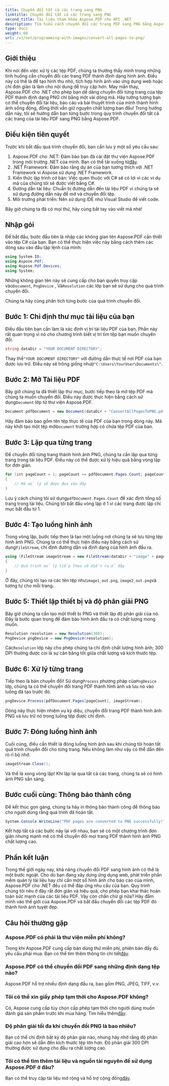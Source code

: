 ```yaml
---
title: Chuyển đổi tất cả các trang sang PNG
linktitle: Chuyển đổi tất cả các trang sang PNG
second_title: Tài liệu tham khảo Aspose.PDF cho API .NET
description: Tìm hiểu cách chuyển đổi các trang PDF sang PNG bằng Aspose.PDF cho .NET với hướng dẫn từng bước này. Hoàn hảo cho các nhà phát triển và người đam mê.
type: docs
weight: 60
url: /vi/net/programming-with-images/convert-all-pages-to-png/
---
```

## Giới thiệu

Khi nói đến việc xử lý các tệp PDF, chúng ta thường thấy mình trong những tình huống cần chuyển đổi các trang PDF thành định dạng hình ảnh. Điều này có thể là để tạo hình thu nhỏ, tích hợp hình ảnh vào ứng dụng web hoặc chỉ đơn giản là làm cho nội dung dễ truy cập hơn. May mắn thay, Aspose.PDF cho .NET cho phép bạn dễ dàng chuyển đổi từng trang của tệp PDF thành định dạng PNG chỉ bằng một vài dòng mã. Hãy tưởng tượng bạn có thể chuyển đổi tài liệu, báo cáo và bài thuyết trình của mình thành hình ảnh sống động, đồng thời vẫn giữ nguyên chất lượng ban đầu! Trong hướng dẫn này, tôi sẽ hướng dẫn bạn từng bước trong quy trình chuyển đổi tất cả các trang của tài liệu PDF sang PNG bằng Aspose.PDF. 

## Điều kiện tiên quyết

Trước khi bắt đầu quá trình chuyển đổi, bạn cần lưu ý một số yêu cầu sau:

1. Aspose.PDF cho .NET: Đảm bảo bạn đã cài đặt thư viện Aspose.PDF trong môi trường .NET của mình. Bạn có thể tải xuống từ[đây](https://releases.aspose.com/pdf/net/).
2. .NET Framework: Đảm bảo rằng dự án của bạn tương thích với .NET Framework vì Aspose sử dụng .NET Framework.
3. Kiến thức lập trình cơ bản: Việc quen thuộc với C# sẽ có lợi vì các ví dụ mã của chúng tôi sẽ được viết bằng C#.
4. Đường dẫn tài liệu: Chuẩn bị đường dẫn đến tài liệu PDF vì chúng ta sẽ sử dụng đường dẫn này để mở và chuyển đổi tệp.
5. Môi trường phát triển: Nên sử dụng IDE như Visual Studio để viết code. 

Bây giờ chúng ta đã có mọi thứ, hãy cùng bắt tay vào viết mã nhé!

## Nhập gói

Để bắt đầu, bước đầu tiên là nhập các không gian tên Aspose.PDF cần thiết vào tệp C# của bạn. Bạn có thể thực hiện việc này bằng cách thêm các dòng sau vào đầu tập lệnh của mình:

```csharp
using System.IO;
using Aspose.Pdf;
using Aspose.Pdf.Devices;
using System;
```

 Những không gian tên này sẽ cung cấp cho bạn quyền truy cập vào`Document`, `PngDevice` , Và`Resolution` các lớp bạn sẽ sử dụng cho quá trình chuyển đổi.

Chúng ta hãy cùng phân tích từng bước của quá trình chuyển đổi.

## Bước 1: Chỉ định thư mục tài liệu của bạn

Điều đầu tiên bạn cần làm là xác định vị trí tài liệu PDF của bạn. Phần này rất quan trọng vì nó cho chương trình biết vị trí tìm tệp bạn muốn chuyển đổi.

```csharp
string dataDir = "YOUR DOCUMENT DIRECTORY";
```

 Thay thế`"YOUR DOCUMENT DIRECTORY"` với đường dẫn thực tế nơi PDF của bạn được lưu trữ. Điều này sẽ trông giống như`@"C:\Users\YourUser\Documents\"`.

## Bước 2: Mở Tài liệu PDF

 Bây giờ chúng ta đã thiết lập thư mục, bước tiếp theo là mở tệp PDF mà chúng ta muốn chuyển đổi. Điều này được thực hiện bằng cách sử dụng`Document` lớp từ thư viện Aspose.PDF.

```csharp
Document pdfDocument = new Document(dataDir + "ConvertAllPagesToPNG.pdf");
```

 Hãy đảm bảo bao gồm tên tệp thực tế của PDF của bạn trong dòng này. Mã này khởi tạo một tệp mới`Document` trường hợp có chứa tệp PDF của bạn.

## Bước 3: Lặp qua từng trang

Để chuyển đổi từng trang thành hình ảnh PNG, chúng ta cần lặp qua từng trang trong tài liệu PDF. Điều này có thể được xử lý hiệu quả bằng vòng lặp for đơn giản.

```csharp
for (int pageCount = 1; pageCount <= pdfDocument.Pages.Count; pageCount++)
{
    // Mã xử lý sẽ được đưa vào đây
}
```

 Lưu ý cách chúng tôi sử dụng`pdfDocument.Pages.Count` để xác định tổng số trang trong tài liệu. Chúng tôi bắt đầu vòng lặp ở 1 vì các trang được lập chỉ mục bắt đầu từ 1.

## Bước 4: Tạo luồng hình ảnh

Trong vòng lặp, bước tiếp theo là tạo một luồng nơi chúng ta sẽ lưu từng tệp hình ảnh PNG. Chúng ta có thể thực hiện điều này bằng cách sử dụng`FileStream`, chỉ định đường dẫn và định dạng của hình ảnh đầu ra.

```csharp
using (FileStream imageStream = new FileStream(dataDir + "image" + pageCount + "_out.png", FileMode.Create))
{
    // Quá trình xử lý tiếp theo sẽ diễn ra ở đây
}
```

 Ở đây, chúng tôi tạo ra các tên tệp như`image1_out.png`, `image2_out.png`và tương tự cho mỗi trang.

## Bước 5: Thiết lập thiết bị và độ phân giải PNG

Bây giờ chúng ta cần tạo một thiết bị PNG và thiết lập độ phân giải của nó. Đây là bước quan trọng để đảm bảo hình ảnh đầu ra có chất lượng mong muốn.

```csharp
Resolution resolution = new Resolution(300);
PngDevice pngDevice = new PngDevice(resolution);
```

 Các`Resolution` lớp này cho phép chúng ta chỉ định chất lượng hình ảnh; 300 DPI thường được coi là sự cân bằng tốt giữa chất lượng và kích thước tệp.

## Bước 6: Xử lý từng trang

 Tiếp theo là bản chuyển đổi! Sử dụng`Process` phương pháp của`PngDevice` lớp, chúng ta có thể chuyển đổi trang PDF thành hình ảnh và lưu nó vào luồng đã tạo trước đó.

```csharp
pngDevice.Process(pdfDocument.Pages[pageCount], imageStream);
```

Dòng này thực hiện nhiệm vụ kỳ diệu, chuyển đổi trang PDF thành hình ảnh PNG và lưu trữ nó trong luồng tệp được chỉ định.

## Bước 7: Đóng luồng hình ảnh

Cuối cùng, điều cần thiết là đóng luồng hình ảnh sau khi chúng tôi hoàn tất quá trình chuyển đổi cho từng trang. Nếu không làm như vậy có thể dẫn đến rò rỉ bộ nhớ.

```csharp
imageStream.Close();
```

Và thế là xong vòng lặp! Khi lặp lại qua tất cả các trang, chúng ta sẽ có hình ảnh PNG sẵn sàng.

## Bước cuối cùng: Thông báo thành công

Để kết thúc gọn gàng, chúng ta hãy in thông báo thành công để thông báo cho người dùng rằng quá trình đã hoàn tất.

```csharp
System.Console.WriteLine("PDF pages are converted to PNG successfully!");
```

Kết hợp tất cả các bước này lại với nhau, bạn sẽ có một chương trình đơn giản nhưng mạnh mẽ có thể chuyển đổi mọi trang PDF thành hình ảnh PNG chất lượng cao.

## Phần kết luận

Trong thế giới ngày nay, khả năng chuyển đổi PDF sang hình ảnh có thể là một bước ngoặt. Cho dù bạn đang xây dựng ứng dụng web, phát triển phần mềm quản lý tài liệu hay chỉ cần một số hình ảnh cho báo cáo của mình, Aspose.PDF cho .NET đều có thể đáp ứng nhu cầu của bạn. Quy trình chúng tôi nêu ở đây rất đơn giản và hiệu quả, cho phép bạn khai thác hoàn toàn sức mạnh của các tài liệu PDF. Vậy còn chần chừ gì nữa? Hãy đắm mình vào thế giới của Aspose.PDF và bắt đầu chuyển đổi các tệp PDF đó thành hình ảnh tuyệt đẹp.

## Câu hỏi thường gặp

### Aspose.PDF có phải là thư viện miễn phí không?
 Trong khi Aspose.PDF cung cấp bản dùng thử miễn phí, phiên bản đầy đủ yêu cầu phải mua. Bạn có thể tìm thêm thông tin chi tiết[đây](https://purchase.aspose.com/buy).

### Aspose.PDF có thể chuyển đổi PDF sang những định dạng tệp nào?
Aspose.PDF hỗ trợ nhiều định dạng đầu ra, bao gồm PNG, JPEG, TIFF, v.v.

### Tôi có thể xin giấy phép tạm thời cho Aspose.PDF không?
 Có, Aspose cung cấp tùy chọn cấp phép tạm thời cho người dùng muốn đánh giá sản phẩm trước khi mua hàng. Tìm hiểu thêm[đây](https://purchase.aspose.com/temporary-license/).

### Độ phân giải tối đa khi chuyển đổi PNG là bao nhiêu?
Bạn có thể chỉ định bất kỳ độ phân giải nào, nhưng hãy nhớ rằng độ phân giải cao hơn sẽ dẫn đến kích thước tệp lớn hơn. Độ phân giải 300 DPI thường được sử dụng cho đầu ra chất lượng cao.

### Tôi có thể tìm thêm tài liệu và nguồn tài nguyên để sử dụng Aspose.PDF ở đâu?
 Bạn có thể truy cập tài liệu mở rộng và hỗ trợ cộng đồng[đây](https://reference.aspose.com/pdf/net/).